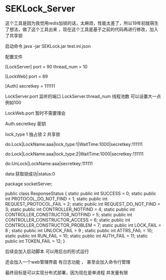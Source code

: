 # SEKLock_Server
这个工具是因为我觉用redis加锁的话，太麻烦，性能太差了，所以19年初就萌生了想法，做了这个工具出来
，现在这个工具是基于之前的代码再进行修改，加入了共享锁


启动命令
java -jar SEKLock.jar test.ini.json


配置文件

[LockServer]
port = 90
thread_num = 10
 

[LockWeb]
port = 89

[Auth]
secretkey = 111111

LockServer.port 监听的端口 
LockServer.thread_num 线程池数 可以设置大一点例如100

LockWeb.port 暂时不需要理会

Auth.secretkey 密钥

lock_type 1  独占锁  2 共享锁

do:Lock|LockName:aaa|lock_type:1|WaitTime:1000|secretkey:111111

do:Lock|LockName:aaa|lock_type:2|WaitTime:1000|secretkey:111111

do:UnLock|LockName:aaa|secretkey:111111


data:获取锁成功|status:0


package socketServer;

public class ResponseStatus {
   static public int SUCCESS = 0;
   static public int PROTOCOL_DO_NOT_FIND = 1;
   static public int REQUEST_PROTOCOL_FAIL = 2;
   static public int REQUEST_DO_NOT_FIND = 3;
   static public int CONTROLLER_NOTFIND = 4;
   static public int CONTROLLER_CONSTRUCTOR_NOTFIND = 5;
   static public int CONTROLLER_CONSTRUCTOR_ACCESS = 6;
   static public int CONTROLLER_CONSTRUCTOR_PROBLEM = 7;
   static public int LOCK_FAIL = 8 ;
   static public int UNLOCK_FAIL = 9 ;
   static public int ATTRS_FAIL = 10;
   static public int RUN_FAIL = 10;
   static public int AUTH_FAIL = 11;
   static public int TOKEN_FAIL = 12;
}



后续会加入启动脚本 可以用后台的形式运行

还会加入一个web管理界面 有日志功能 ， 甚至会加入命令行管理

最终目标是可以实现分布式部署，因为现在是单进程 并发量有限

 

